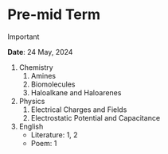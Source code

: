 # Pre-mid Term 

> [!IMPORTANT] 
> **Date**: 24 May, 2024   

1. Chemistry 
    1. Amines 
    2. Biomolecules 
    3. Haloalkane and Haloarenes
2. Physics
    1. Electrical Charges and Fields 
    2. Electrostatic Potential and Capacitance 
3. English 
    - Literature: 1, 2
    - Poem: 1 